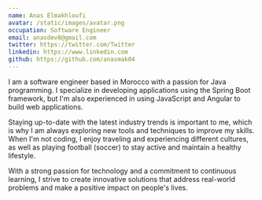 ```yaml
---
name: Anas Elmakhloufi
avatar: /static/images/avatar.png
occupation: Software Engineer
email: anasdev8@gmail.com
twitter: https://twitter.com/Twitter
linkedin: https://www.linkedin.com
github: https://github.com/anasmak04
---
```


I am a software engineer based in Morocco with a passion for Java programming. I specialize in developing applications using the Spring Boot framework, but I'm also experienced in using JavaScript and Angular to build web applications.

Staying up-to-date with the latest industry trends is important to me, which is why I am always exploring new tools and techniques to improve my skills. When I'm not coding, I enjoy traveling and experiencing different cultures, as well as playing football (soccer) to stay active and maintain a healthy lifestyle.

With a strong passion for technology and a commitment to continuous learning, I strive to create innovative solutions that address real-world problems and make a positive impact on people's lives.
